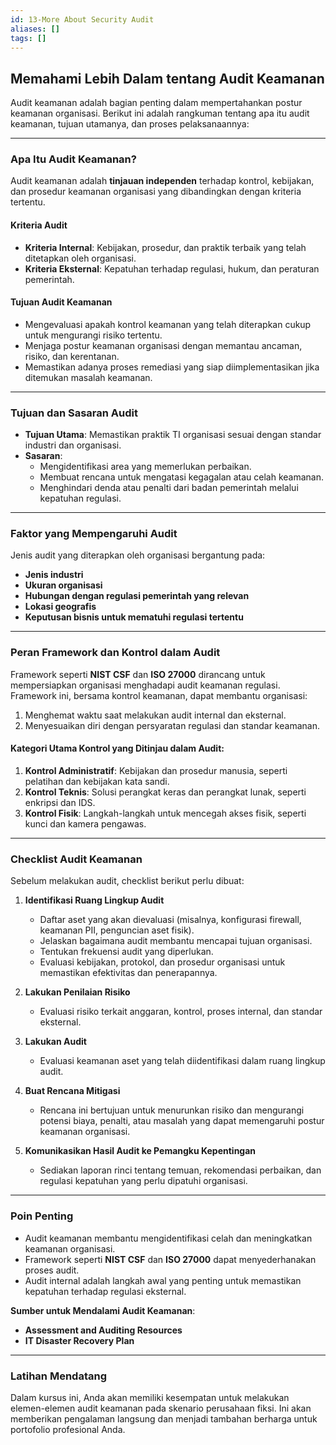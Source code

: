 ```yaml
---
id: 13-More About Security Audit
aliases: []
tags: []
---
```


## **Memahami Lebih Dalam tentang Audit Keamanan**

Audit keamanan adalah bagian penting dalam mempertahankan postur keamanan organisasi. Berikut ini adalah rangkuman tentang apa itu audit keamanan, tujuan utamanya, dan proses pelaksanaannya:

---

### **Apa Itu Audit Keamanan?**

Audit keamanan adalah **tinjauan independen** terhadap kontrol, kebijakan, dan prosedur keamanan organisasi yang dibandingkan dengan kriteria tertentu.

#### **Kriteria Audit**

- **Kriteria Internal**: Kebijakan, prosedur, dan praktik terbaik yang telah ditetapkan oleh organisasi.
- **Kriteria Eksternal**: Kepatuhan terhadap regulasi, hukum, dan peraturan pemerintah.

#### **Tujuan Audit Keamanan**

- Mengevaluasi apakah kontrol keamanan yang telah diterapkan cukup untuk mengurangi risiko tertentu.
- Menjaga postur keamanan organisasi dengan memantau ancaman, risiko, dan kerentanan.
- Memastikan adanya proses remediasi yang siap diimplementasikan jika ditemukan masalah keamanan.

---

### **Tujuan dan Sasaran Audit**

- **Tujuan Utama**: Memastikan praktik TI organisasi sesuai dengan standar industri dan organisasi.
- **Sasaran**:
  - Mengidentifikasi area yang memerlukan perbaikan.
  - Membuat rencana untuk mengatasi kegagalan atau celah keamanan.
  - Menghindari denda atau penalti dari badan pemerintah melalui kepatuhan regulasi.

---

### **Faktor yang Mempengaruhi Audit**

Jenis audit yang diterapkan oleh organisasi bergantung pada:

- **Jenis industri**
- **Ukuran organisasi**
- **Hubungan dengan regulasi pemerintah yang relevan**
- **Lokasi geografis**
- **Keputusan bisnis untuk mematuhi regulasi tertentu**

---

### **Peran Framework dan Kontrol dalam Audit**

Framework seperti **NIST CSF** dan **ISO 27000** dirancang untuk mempersiapkan organisasi menghadapi audit keamanan regulasi. Framework ini, bersama kontrol keamanan, dapat membantu organisasi:

1. Menghemat waktu saat melakukan audit internal dan eksternal.
2. Menyesuaikan diri dengan persyaratan regulasi dan standar keamanan.

#### **Kategori Utama Kontrol yang Ditinjau dalam Audit**:

1. **Kontrol Administratif**: Kebijakan dan prosedur manusia, seperti pelatihan dan kebijakan kata sandi.
2. **Kontrol Teknis**: Solusi perangkat keras dan perangkat lunak, seperti enkripsi dan IDS.
3. **Kontrol Fisik**: Langkah-langkah untuk mencegah akses fisik, seperti kunci dan kamera pengawas.

---

### **Checklist Audit Keamanan**

Sebelum melakukan audit, checklist berikut perlu dibuat:

1. **Identifikasi Ruang Lingkup Audit**

   - Daftar aset yang akan dievaluasi (misalnya, konfigurasi firewall, keamanan PII, penguncian aset fisik).
   - Jelaskan bagaimana audit membantu mencapai tujuan organisasi.
   - Tentukan frekuensi audit yang diperlukan.
   - Evaluasi kebijakan, protokol, dan prosedur organisasi untuk memastikan efektivitas dan penerapannya.

2. **Lakukan Penilaian Risiko**

   - Evaluasi risiko terkait anggaran, kontrol, proses internal, dan standar eksternal.

3. **Lakukan Audit**

   - Evaluasi keamanan aset yang telah diidentifikasi dalam ruang lingkup audit.

4. **Buat Rencana Mitigasi**

   - Rencana ini bertujuan untuk menurunkan risiko dan mengurangi potensi biaya, penalti, atau masalah yang dapat memengaruhi postur keamanan organisasi.

5. **Komunikasikan Hasil Audit ke Pemangku Kepentingan**
   - Sediakan laporan rinci tentang temuan, rekomendasi perbaikan, dan regulasi kepatuhan yang perlu dipatuhi organisasi.

---

### **Poin Penting**

- Audit keamanan membantu mengidentifikasi celah dan meningkatkan keamanan organisasi.
- Framework seperti **NIST CSF** dan **ISO 27000** dapat menyederhanakan proses audit.
- Audit internal adalah langkah awal yang penting untuk memastikan kepatuhan terhadap regulasi eksternal.

**Sumber untuk Mendalami Audit Keamanan**:

- **Assessment and Auditing Resources**
- **IT Disaster Recovery Plan**

---

### **Latihan Mendatang**

Dalam kursus ini, Anda akan memiliki kesempatan untuk melakukan elemen-elemen audit keamanan pada skenario perusahaan fiksi. Ini akan memberikan pengalaman langsung dan menjadi tambahan berharga untuk portofolio profesional Anda.
